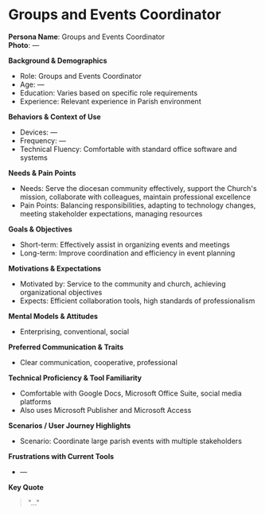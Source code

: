 # Groups and Events Coordinator

**Persona Name**: Groups and Events Coordinator  
**Photo**: —  

**Background & Demographics**  
- Role: Groups and Events Coordinator  
- Age: —  
- Education: Varies based on specific role requirements  
- Experience: Relevant experience in Parish environment  

**Behaviors & Context of Use**  
- Devices: —  
- Frequency: —  
- Technical Fluency: Comfortable with standard office software and systems  

**Needs & Pain Points**  
- Needs: Serve the diocesan community effectively, support the Church's mission, collaborate with colleagues, maintain professional excellence  
- Pain Points: Balancing responsibilities, adapting to technology changes, meeting stakeholder expectations, managing resources  

**Goals & Objectives**  
- Short-term: Effectively assist in organizing events and meetings  
- Long-term: Improve coordination and efficiency in event planning  

**Motivations & Expectations**  
- Motivated by: Service to the community and church, achieving organizational objectives  
- Expects: Efficient collaboration tools, high standards of professionalism  

**Mental Models & Attitudes**  
- Enterprising, conventional, social  

**Preferred Communication & Traits**  
- Clear communication, cooperative, professional  

**Technical Proficiency & Tool Familiarity**  
- Comfortable with Google Docs, Microsoft Office Suite, social media platforms  
- Also uses Microsoft Publisher and Microsoft Access  

**Scenarios / User Journey Highlights**  
- Scenario: Coordinate large parish events with multiple stakeholders  

**Frustrations with Current Tools**  
- —  

**Key Quote**  
> "..."  